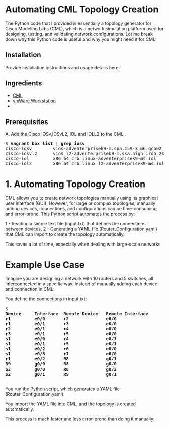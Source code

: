 # Automating CML Topology Creation
The Python code that I provided is essentially a topology generator for Cisco Modeling Labs (CML), which is a network simulation platform used for designing, testing, and validating network configurations. Let me break down why this Python code is useful and why you might need it for CML:

## Installation

Provide installation instructions and usage details here.

## Ingredients

  * [CML](https://software.cisco.com/download/home/286193282/type/286326381/release/CML-Free)
  * [vmWare Workstation](https://support.broadcom.com/group/ecx/productdownloads?subfamily=VMware+Workstation+Pro)
  * 
## Prerequisites

A\. Add the Cisco IOSv,IOSvL2, IOL and IOLL2 to the CML .

<pre>
$ <b>vagrant box list | grep iosv</b>
cisco-iosv        vios-adventerprisek9-m.spa.159-3.m6.qcow2
cisco-iosvl2      vios_l2-adventerprisek9-m.ssa.high_iron_20200929.qcow2
cisco-iol         x86_64_crb_linux-adventerprisek9-ms.iol
cisco-iol2        x86_64_crb_linux_l2-adventerprisek9-ms.iol
</pre>

# 1. Automating Topology Creation
CML allows you to create network topologies manually using its graphical user interface (GUI). However, for large or complex topologies, manually adding devices, connections, and configurations can be time-consuming and error-prone. This Python script automates the process by:

1 - Reading a simple text file (input.txt) that defines the connections between devices.
2 - Generating a YAML file (Router_Configuration.yaml) that CML can import to create the topology automatically.

This saves a lot of time, especially when dealing with large-scale networks.

# Example Use Case
Imagine you are designing a network with 10 routers and 5 switches, all interconnected in a specific way. Instead of manually adding each device and connection in CML:

You define the connections in input.txt:

<pre>
$ <b>
Device     Interface  Remote Device   Remote Interface
r1         e0/0       r2              e0/0
r1         e0/1       r3              e0/0
r2         e0/1       r4              e0/0
r3         e0/1       r5              e0/0
s1         e0/0       r4              e0/1
s1         e0/1       r5              e0/1
s1         e0/2       r6              e0/0
s1         e0/3       r7              e0/0
r1         e0/2       R8              g0/1
R9         g0/0       R8              g0/0
S2         g0/0       R8              g0/2
S2         g0/1       R9              g0/1
</b>
</pre>

You run the Python script, which generates a YAML file (Router_Configuration.yaml).

You import the YAML file into CML, and the topology is created automatically.

This process is much faster and less error-prone than doing it manually.
